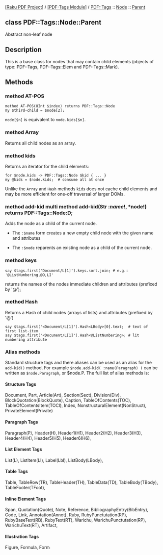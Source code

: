 [[Raku PDF Project]](https://pdf-raku.github.io)
 / [[PDF-Tags Module]](https://pdf-raku.github.io/PDF-Tags-raku)
 / [PDF::Tags](https://pdf-raku.github.io/PDF-Tags-raku/PDF/Tags)
 :: [Node](https://pdf-raku.github.io/PDF-Tags-raku/PDF/Tags/Node)
 :: [Parent](https://pdf-raku.github.io/PDF-Tags-raku/PDF/Tags/Node/Parent)

class PDF::Tags::Node::Parent
-----------------------------

Abstract non-leaf node

Description
-----------

This is a base class for nodes that may contain child elements (objects of type: PDF::Tags, PDF::Tags::Elem and PDF::Tags::Mark).

Methods
-------

### method AT-POS

    method AT-POS(UInt $index) returns PDF::Tags::Node
    my $third-child = $node[2];

`node[$n]` is equivalent to `node.kids[$n]`.

### method Array

Returns all child nodes as an array.

### method kids

Returns an iterator for the child elements:

    for $node.kids -> PDF::Tags::Node $kid { ... }
    my @kids = $node.kids;  # consume all at once

Unlike the `Array` and `Hash` methods `kids` does not cache child elements and may be more efficient for one-off traversal of larger DOMs.

### method add-kid multi method add-kid(Str :$name!, *%atts) returns PDF::Tags::Node:D; multi method add-kid(PDF::Tags::Node:D :$node!) returns PDF::Tags::Node:D;

Adds the node as a child of the current node.

  * The `:$name` form creates a new empty child node with the given name and attributes

  * The `:$node` reparents an existing node as a child of the current node.

### method keys

    say $tags.first('Document/L[1]').keys.sort.join; # e.g.: '@ListNumbering,@O,LI'

returns the names of the nodes immediate children and attributes (prefixed by '@');

### method Hash

Returns a Hash of child nodes (arrays of lists) and attributes (prefixed by '@')

    say $tags.first('<Document/L[1]').Hash<LBody>[0].text;  # text of first list-item
    say $tags.first('<Document/L[1]').Hash<@ListNumbering>; # lit numbering attribute

### Alias methods

Standard structure tags and there aliases can be used as an alias for the `add-kid()` method. For example `$node.add-kid( :name(Paragraph) )` can be written as `$node.Paragraph`, or $node.P. The full list of alias methods is:

#### Structure Tags

Document, Part, Article(Art), Section(Sect), Division(Div), BlockQuotation(BlockQuote), Caption, TableOfContents(TOC), TableOfContentsItem(TOCI), Index, NonstructuralElement(NonStruct), PrivateElement(Private)

#### Paragraph Tags

Paragraph(P), Header(H), Header1(H1), Header2(H2), Header3(H3), Header4(H4), Header5(H5), Header6(H6),

#### List Element Tags

List(L), ListItem(LI), Label(Lbl), ListBody(LBody),

#### Table Tags

Table, TableRow(TR), TableHeader(TH), TableData(TD), TableBody(TBody), TableFooter(TFoot),

#### Inline Element Tags

Span, Quotation(Quote), Note, Reference, BibliographyEntry(BibEntry), Code, Link, Annotation(Annot), Ruby, RubyPunctutation(RP), RubyBaseText(RB), RubyText(RT), Warichu, WarichuPunctutation(RP), WarichuText(RT), Artifact,

#### Illustration Tags

Figure, Formula, Form


